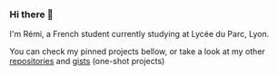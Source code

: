 ### Hi there 👋

I'm Rémi, a French student currently studying at Lycée du Parc, Lyon.

You can check my pinned projects bellow, or take a look at my other [repositories](https://github.com/rreemmii-dev?tab=repositories) and [gists](https://gist.github.com/rreemmii-dev) (one-shot projects)
